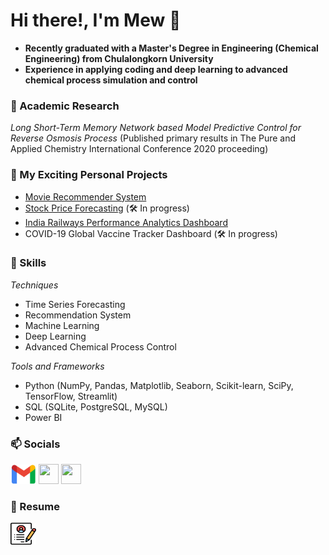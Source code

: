 # Hi there!, I'm Mew 👋

* **Recently graduated with a Master's Degree in Engineering (Chemical Engineering) from Chulalongkorn University**
* **Experience in applying coding and deep learning to advanced chemical process simulation and control**

### 🧪 Academic Research
*Long Short-Term Memory Network based Model Predictive Control for Reverse Osmosis Process* (Published primary results in The Pure and Applied Chemistry 
International Conference 2020 proceeding)

### 🌱 My Exciting Personal Projects
* [Movie Recommender System](https://github.com/Night-Time1809/movie-recommendation-system)
* [Stock Price Forecasting](https://github.com/Night-Time1809/set50_stock_price_forecasting) (🛠 In progress)
* [India Railways Performance Analytics Dashboard](https://github.com/Night-Time1809/india_railways_performance_analytics)
* COVID-19 Global Vaccine Tracker Dashboard (🛠 In progress)

### 🔧 Skills
*Techniques*
* Time Series Forecasting
* Recommendation System
* Machine Learning
* Deep Learning
* Advanced Chemical Process Control

*Tools and Frameworks*
* Python (NumPy, Pandas, Matplotlib, Seaborn, Scikit-learn, SciPy, TensorFlow, Streamlit)
* SQL (SQLite, PostgreSQL, MySQL)
* Power BI

### 📫 Socials
<p align="left">
  <a href="mailto:chanoknun.wora@gmal.com" target="_blank" rel="noreferrer"><img src="https://github.com/Night-Time1809/Night-Time1809/blob/main/image/gmail2.png" width="41" height="31" /></a>
  <a href="https://www.linkedin.com/in/chanoknun-worathongchai/" target="_blank" rel="noreferrer"><img src="https://raw.githubusercontent.com/danielcranney/readme-generator/main/public/icons/socials/linkedin.svg" width="32" height="32" /></a>
  <a href="https://www.github.com/Night-Time1809" target="_blank" rel="noreferrer"><img src="https://raw.githubusercontent.com/danielcranney/readme-generator/main/public/icons/socials/github.svg" width="32" height="32" /></a>
</p>

### 📝 Resume
<p align="left">
  <a href="https://github.com/Night-Time1809/Night-Time1809/blob/main/resume/Chanoknun_Worathongchai_resume.pdf" target="_blank" rel="noreferrer"><img src="https://github.com/Night-Time1809/Night-Time1809/blob/main/image/resume.png" width="41" height="35" /></a>
</p>

<!--
**Night-Time1809/Night-Time1809** is a ✨ _special_ ✨ repository because its `README.md` (this file) appears on your GitHub profile.

Here are some ideas to get you started:

- 🔭 I’m currently working on ...
- 🌱 I’m currently learning ...
- 👯 I’m looking to collaborate on ...
- 🤔 I’m looking for help with ...
- 💬 Ask me about ...
- 📫 How to reach me: ...
- 😄 Pronouns: ...
- ⚡ Fun fact: ...
-->
